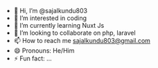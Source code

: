 - 👋 Hi, I’m @sajalkundu803
- 👀 I’m interested in coding
- 🌱 I’m currently learning Nuxt Js
- 💞️ I’m looking to collaborate on php, laravel
- 📫 How to reach me sajalkundu803@gmail.com
- 😄 Pronouns: He/Him
- ⚡ Fun fact: ...

<!---
sajalkundu803/sajalkundu803 is a ✨ special ✨ repository because its `README.md` (this file) appears on your GitHub profile.
You can click the Preview link to take a look at your changes.
--->
